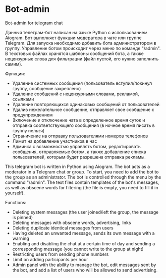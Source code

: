 # Bot-admin
Bot-admin for telegram chat

Данный телеграм-бот написан на языке Python с использованием Aiogram. Бот выполняет функции модератора в чате или группе Telegram. Для запуска необходимо добавить бота администратором в группу. Управление ботом происходит через меню по команде "/admin". В текстовых файлах хранятся шаблоны сообщений бота, а также нецензурные слова для фильтрации (файл пустой, его нужно заполнить самим).

Функции:
  - Удаление системных сообщения (пользователь вступил/покинул группу, сообщение закреплено)
  - Удаление сообщений с нецензурными словами, рекламой, ссылками
  - Удаление повторяющихся одинаковых сообщений от пользователей
  - Удалив нежелательное сообщение, отправляет свое сообщение с предупреждением
  - Включение и отключение чата в определенное время суток и отправка соответствующего сообщения (в ночное время писать в группу нельзя)
  - Ограничение на отправку пользователями номеров телефонов
  - Лимит на добавление участников в час
  - Админка с возможностью управлять ботом, редактировать сообщения, отправляемые ботом, а также добавление списка пользователей, которым будет разрешена отправка рекламы.




This telegram bot is written in Python using Aiogram. The bot acts as a moderator in a Telegram chat or group. To start, you need to add the bot to the group as an administrator. The bot is controlled through the menu by the command "/admin". The text files contain templates of the bot's messages, as well as obscene words for filtering (the file is empty, you need to fill it in yourself).

Functions:
  - Deleting system messages (the user joined/left the group, the message is pinned)
  - Deleting messages with obscene words, advertising, links
  - Deleting duplicate identical messages from users
  - Having deleted an unwanted message, sends its own message with a warning
  - Enabling and disabling the chat at a certain time of day and sending a corresponding message (you cannot write to the group at night)
  - Restricting users from sending phone numbers
  - Limit on adding participants per hour
  - Admin panel with the ability to manage the bot, edit messages sent by the bot, and add a list of users who will be allowed to send advertising.
